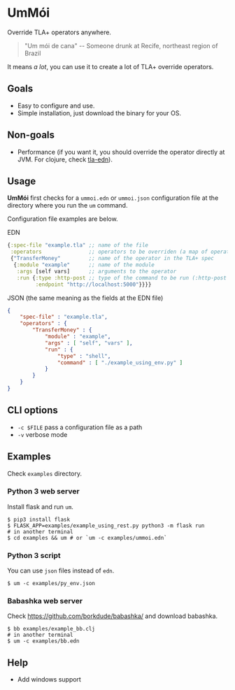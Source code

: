 # UmMói

Override TLA+ operators anywhere.

> "Um mói de cana"
> -- Someone drunk at Recife, northeast region of Brazil

It means _a lot_, you can use it to create a lot of TLA+ override operators.

## Goals
- Easy to configure and use.
- Simple installation, just download the binary for your OS.

## Non-goals
- Performance (if you want it, you should override the operator directly at JVM.
For clojure, check [tla-edn](https://github.com/pfeodrippe/tla-edn)).

## Usage

**UmMói** first checks for a `ummoi.edn` or `ummoi.json` configuration file at the
directory where you run the `um` command.

Configuration file examples are below.

EDN
``` clojure
{:spec-file "example.tla" ;; name of the file
 :operators               ;; operators to be overriden (a map of operators name to options)
 {"TransferMoney"         ;; name of the operator in the TLA+ spec
  {:module "example"      ;; name of the module
   :args [self vars]      ;; arguments to the operator
   :run {:type :http-post ;; type of the command to be run (:http-post or :shell are allowed)
         :endpoint "http://localhost:5000"}}}}
```

JSON (the same meaning as the fields at the EDN file)
``` json
{
    "spec-file" : "example.tla",
    "operators" : {
        "TransferMoney" : {
            "module" : "example",
            "args" : [ "self", "vars" ],
            "run" : {
                "type" : "shell",
                "command" : [ "./example_using_env.py" ]
            }
        }
    }
}
```

## CLI options
- `-c $FILE` pass a configuration file as a path
- `-v`       verbose mode

## Examples

Check `examples` directory.

### Python 3 web server

Install flask and run `um`.

``` shell
$ pip3 install flask
$ FLASK_APP=examples/example_using_rest.py python3 -m flask run
# in another terminal
$ cd examples && um # or `um -c examples/ummoi.edn`
```

### Python 3 script

You can use `json` files instead of `edn`.

``` shell
$ um -c examples/py_env.json
```

### Babashka web server

Check https://github.com/borkdude/babashka/ and download babashka.

``` shell
$ bb examples/example_bb.clj
# in another terminal
$ um -c examples/bb.edn
```

## Help
- Add windows support
